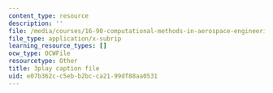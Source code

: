 ```yaml
---
content_type: resource
description: ''
file: /media/courses/16-90-computational-methods-in-aerospace-engineering-spring-2014/e07b362cc5ebb2bcca2199df88aa0531_nKNFP1PiIdo.srt
file_type: application/x-subrip
learning_resource_types: []
ocw_type: OCWFile
resourcetype: Other
title: 3play caption file
uid: e07b362c-c5eb-b2bc-ca21-99df88aa0531
---
```

